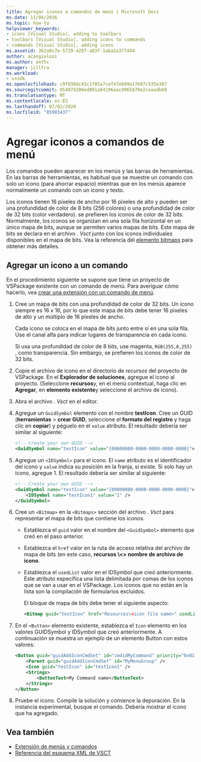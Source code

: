 ```yaml
---
title: Agregar iconos a comandos de menú | Microsoft Docs
ms.date: 11/04/2016
ms.topic: how-to
helpviewer_keywords:
- icons [Visual Studio], adding to toolbars
- toolbars [Visual Studio], adding icons to commands
- commands [Visual Studio], adding icons
ms.assetid: 362a0c7e-5729-4297-a83f-1aba1a37fd44
author: acangialosi
ms.author: anthc
manager: jillfra
ms.workload:
- vssdk
ms.openlocfilehash: c9f038dc43c1705a7cef47eb09a17607c535e307
ms.sourcegitcommit: 05487d286ed891a04196aacd965870e2ceaadb68
ms.translationtype: MT
ms.contentlocale: es-ES
ms.lasthandoff: 07/02/2020
ms.locfileid: "85903437"
---
```

# <a name="add-icons-to-menu-commands"></a>Agregar iconos a comandos de menú
Los comandos pueden aparecer en los menús y las barras de herramientas. En las barras de herramientas, es habitual que se muestre un comando con solo un icono (para ahorrar espacio) mientras que en los menús aparece normalmente un comando con un icono y texto.

 Los iconos tienen 16 píxeles de ancho por 16 píxeles de alto y pueden ser una profundidad de color de 8 bits (256 colores) o una profundidad de color de 32 bits (color verdadero). se prefieren los iconos de color de 32 bits. Normalmente, los iconos se organizan en una sola fila horizontal en un único mapa de bits, aunque se permiten varios mapas de bits. Este mapa de bits se declara en el archivo *. Vsct* junto con los iconos individuales disponibles en el mapa de bits. Vea la referencia del [elemento bitmaps](../extensibility/bitmaps-element.md) para obtener más detalles.

## <a name="add-an-icon-to-a-command"></a>Agregar un icono a un comando
 En el procedimiento siguiente se supone que tiene un proyecto de VSPackage existente con un comando de menú. Para averiguar cómo hacerlo, vea [crear una extensión con un comando de menú](../extensibility/creating-an-extension-with-a-menu-command.md).

1. Cree un mapa de bits con una profundidad de color de 32 bits. Un icono siempre es 16 x 16, por lo que este mapa de bits debe tener 16 píxeles de alto y un múltiplo de 16 píxeles de ancho.

     Cada icono se coloca en el mapa de bits junto entre sí en una sola fila. Use el canal alfa para indicar lugares de transparencia en cada icono.

     Si usa una profundidad de color de 8 bits, use magenta, `RGB(255,0,255)` , como transparencia. Sin embargo, se prefieren los iconos de color de 32 bits.

2. Copie el archivo de icono en el directorio de *recursos* del proyecto de VSPackage. En el **Explorador de soluciones**, agregue el icono al proyecto. (Seleccione **recursos**y, en el menú contextual, haga clic en **Agregar**, en **elemento existente**y seleccione el archivo de icono).

3. Abra el archivo *. Vsct* en el editor.

4. Agregue un `GuidSymbol` elemento con el nombre **testIcon**. Cree un GUID (**herramientas**  >  **crear GUID**, seleccione el **formato del registro** y haga clic en **copiar**) y péguelo en el `value` atributo. El resultado debería ser similar al siguiente:

    ```xml
    <!-- Create your own GUID -->
    <GuidSymbol name="testIcon" value="{00000000-0000-0000-0000-0000}">
    ```

5. Agregue un `<IDSymbol>` para el icono. El `name` atributo es el identificador del icono y `value` indica su posición en la franja, si existe. Si solo hay un icono, agregue 1. El resultado debería ser similar al siguiente:

    ```xml
    <!-- Create your own GUID -->
    <GuidSymbol name="testIcon" value="{00000000-0000-0000-0000-0000}">
        <IDSymbol name="testIcon1" value="1" />
    </GuidSymbol>
    ```

6. Cree un `<Bitmap>` en la `<Bitmaps>` sección del archivo *. Vsct* para representar el mapa de bits que contiene los iconos.

    - Establezca el `guid` valor en el nombre del `<GuidSymbol>` elemento que creó en el paso anterior.

    - Establezca el `href` valor en la ruta de acceso relativa del archivo de mapa de bits (en este caso, **recursos \\<\> nombre de archivo de icono**.

    - Establezca el `usedList` valor en el IDSymbol que creó anteriormente. Este atributo especifica una lista delimitada por comas de los iconos que se van a usar en el VSPackage. Los iconos que no están en la lista son la compilación de formularios excluidos.

         El bloque de mapa de bits debe tener el siguiente aspecto:

        ```xml
        <Bitmap guid="testIcon" href="Resources\<icon file name>" usedList="testIcon1"/>
        ```

7. En el `<Button>` elemento existente, establezca el `Icon` elemento en los valores GUIDSymbol y IDSymbol que creó anteriormente. A continuación se muestra un ejemplo de un elemento Button con estos valores:

    ```xml
    <Button guid="guidAddIconCmdSet" id="cmdidMyCommand" priority="0x0100" type="Button">
        <Parent guid="guidAddIconCmdSet" id="MyMenuGroup" />
        <Icon guid="testIcon" id="testIcon1" />
        <Strings>
            <ButtonText>My Command name</ButtonText>
        </Strings>
    </Button>
    ```

8. Pruebe el icono. Compile la solución y comience la depuración. En la instancia experimental, busque el comando. Debería mostrar el icono que ha agregado.

## <a name="see-also"></a>Vea también
- [Extensión de menús y comandos](../extensibility/extending-menus-and-commands.md)
- [Referencia del esquema XML de VSCT](../extensibility/vsct-xml-schema-reference.md)

